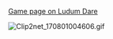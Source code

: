[Game page on Ludum Dare](https://ldjam.com/events/ludum-dare/39/the-breach)


![Clip2net_170801004606.gif](http://c2n.me/3MzJwmh.gif)
